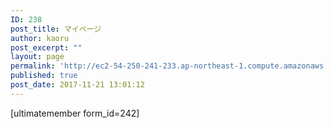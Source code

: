 ```yaml
---
ID: 238
post_title: マイページ
author: kaoru
post_excerpt: ""
layout: page
permalink: 'http://ec2-54-250-241-233.ap-northeast-1.compute.amazonaws.com/ja/%e3%83%a6%e3%83%bc%e3%82%b6%e3%83%bc%e3%83%9a%e3%83%bc%e3%82%b8/'
published: true
post_date: 2017-11-21 13:01:12
---
```

[ultimatemember form_id=242]